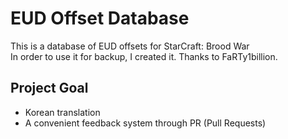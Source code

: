 # EUD Offset Database

This is a database of EUD offsets for StarCraft: Brood War<br>
In order to use it for backup, I created it. Thanks to FaRTy1billion.

## Project Goal
- Korean translation
- A convenient feedback system through PR (Pull Requests)